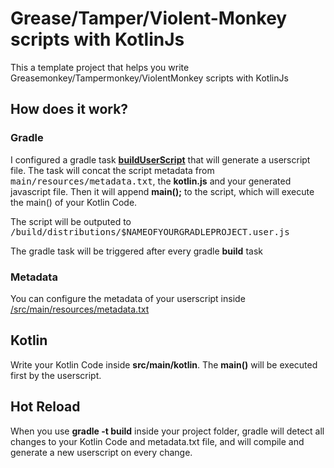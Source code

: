# Grease/Tamper/Violent-Monkey scripts with KotlinJs

This a template project that helps you write Greasemonkey/Tampermonkey/ViolentMonkey scripts with KotlinJs

## How does it work?

### Gradle
I configured a gradle task [**buildUserScript**](https://github.com/Foso/gtvmonkey-scripts/blob/master/build.gradle#L42) that will generate a userscript file.
The task will concat the script metadata from <kbd>main/resources/metadata.txt</kbd>, the **kotlin.js** and your generated javascript file. 
Then it will append **main();** to the script, which will execute the main() of your Kotlin Code.

The script will be outputed to <kbd>/build/distributions/$NAMEOFYOURGRADLEPROJECT.user.js</kbd>

The gradle task will be triggered after every gradle **build** task

### Metadata
You can configure the metadata of your userscript inside [/src/main/resources/metadata.txt](https://github.com/Foso/gtvmonkey-scripts/blob/master/src/main/resources/metadata.txt)

## Kotlin
Write your Kotlin Code inside **src/main/kotlin**. The **main()** will be executed first by the userscript.

## Hot Reload
When you use **gradle -t build** inside your project folder, gradle will detect all changes to your Kotlin Code and metadata.txt file, and will compile and generate a new userscript on every change. 
